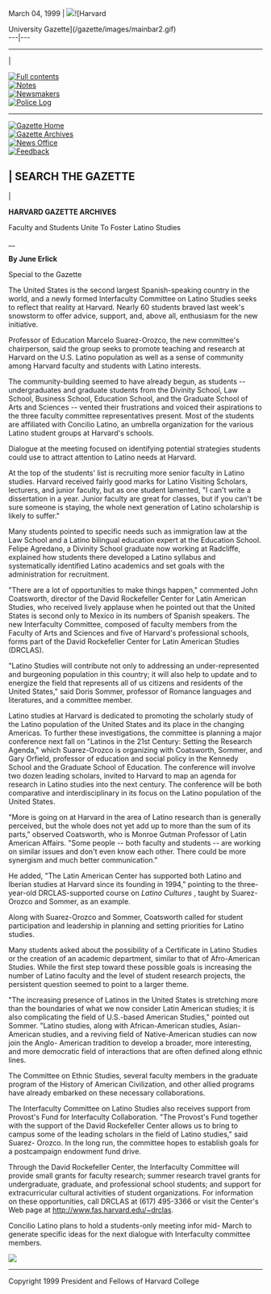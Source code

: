   
March 04, 1999  |  ![](/gazette/images/dot.gif)![Harvard

University Gazette](/gazette/images/mainbar2.gif)  
---|---  
  
* * *

  |  
  
[![Full contents](/gazette/images/contents.gif)](index.html)  
[![Notes](/gazette/images/notes.gif)](notes.html)  
[![Newsmakers](/gazette/images/newsmakers.gif)](news.html)  
[![Police Log](/gazette/images/policelog.gif)](police.html)

* * *

[![Gazette Home](/gazette/images/gazettehome.gif)](/gazette/index.html)  
[![Gazette
Archives](/gazette/images/gazettearchives.gif)](/gazette/archives.html)  
[![News Office](/gazette/images/newsoffice.gif)](/index.html)  
[![Feedback](/gazette/images/feedback_sm.gif)](/gazette/feedback.html)  
  
|  SEARCH THE GAZETTE  
---  
  
  
  |

**HARVARD GAZETTE ARCHIVES**

Faculty and Students Unite To Foster Latino Studies

__

**By June Erlick**

Special to the Gazette

The United States is the second largest Spanish-speaking country in the world,
and a newly formed Interfaculty Committee on Latino Studies seeks to reflect
that reality at Harvard. Nearly 60 students braved last week's snowstorm to
offer advice, support, and, above all, enthusiasm for the new initiative.

Professor of Education Marcelo Suarez-Orozco, the new committee's chairperson,
said the group seeks to promote teaching and research at Harvard on the U.S.
Latino population as well as a sense of community among Harvard faculty and
students with Latino interests.

The community-building seemed to have already begun, as students --
undergraduates and graduate students from the Divinity School, Law School,
Business School, Education School, and the Graduate School of Arts and
Sciences -- vented their frustrations and voiced their aspirations to the
three faculty committee representatives present. Most of the students are
affiliated with Concilio Latino, an umbrella organization for the various
Latino student groups at Harvard's schools.

Dialogue at the meeting focused on identifying potential strategies students
could use to attract attention to Latino needs at Harvard.

At the top of the students' list is recruiting more senior faculty in Latino
studies. Harvard received fairly good marks for Latino Visiting Scholars,
lecturers, and junior faculty, but as one student lamented, "I can't write a
dissertation in a year. Junior faculty are great for classes, but if you can't
be sure someone is staying, the whole next generation of Latino scholarship is
likely to suffer."

Many students pointed to specific needs such as immigration law at the Law
School and a Latino bilingual education expert at the Education School. Felipe
Agredano, a Divinity School graduate now working at Radcliffe, explained how
students there developed a Latino syllabus and systematically identified
Latino academics and set goals with the administration for recruitment.

"There are a lot of opportunities to make things happen," commented John
Coatsworth, director of the David Rockefeller Center for Latin American
Studies, who received lively applause when he pointed out that the United
States is second only to Mexico in its numbers of Spanish speakers. The new
Interfaculty Committee, composed of faculty members from the Faculty of Arts
and Sciences and five of Harvard's professional schools, forms part of the
David Rockefeller Center for Latin American Studies (DRCLAS).

"Latino Studies will contribute not only to addressing an under-represented
and burgeoning population in this country; it will also help to update and to
energize the field that represents all of us citizens and residents of the
United States," said Doris Sommer, professor of Romance languages and
literatures, and a committee member.

Latino studies at Harvard is dedicated to promoting the scholarly study of the
Latino population of the United States and its place in the changing Americas.
To further these investigations, the committee is planning a major conference
next fall on "Latinos in the 21st Century: Setting the Research Agenda," which
Suarez-Orozco is organizing with Coatsworth, Sommer, and Gary Orfield,
professor of education and social policy in the Kennedy School and the
Graduate School of Education. The conference will involve two dozen leading
scholars, invited to Harvard to map an agenda for research in Latino studies
into the next century. The conference will be both comparative and
interdisciplinary in its focus on the Latino population of the United States.

"More is going on at Harvard in the area of Latino research than is generally
perceived, but the whole does not yet add up to more than the sum of its
parts," observed Coatsworth, who is Monroe Gutman Professor of Latin American
Affairs. "Some people -- both faculty and students -- are working on similar
issues and don't even know each other. There could be more synergism and much
better communication."

He added, "The Latin American Center has supported both Latino and Iberian
studies at Harvard since its founding in 1994," pointing to the three-year-old
DRCLAS-supported course on _Latino Cultures_ , taught by Suarez-Orozco and
Sommer, as an example.

Along with Suarez-Orozco and Sommer, Coatsworth called for student
participation and leadership in planning and setting priorities for Latino
studies.

Many students asked about the possibility of a Certificate in Latino Studies
or the creation of an academic department, similar to that of Afro-American
Studies. While the first step toward these possible goals is increasing the
number of Latino faculty and the level of student research projects, the
persistent question seemed to point to a larger theme.

"The increasing presence of Latinos in the United States is stretching more
than the boundaries of what we now consider Latin American studies; it is also
complicating the field of U.S.-based American Studies," pointed out Sommer.
"Latino studies, along with African-American studies, Asian-American studies,
and a reviving field of Native-American studies can now join the Anglo-
American tradition to develop a broader, more interesting, and more democratic
field of interactions that are often defined along ethnic lines.

The Committee on Ethnic Studies, several faculty members in the graduate
program of the History of American Civilization, and other allied programs
have already embarked on these necessary collaborations.

The Interfaculty Committee on Latino Studies also receives support from
Provost's Fund for Interfaculty Collaboration. "The Provost's Fund together
with the support of the David Rockefeller Center allows us to bring to campus
some of the leading scholars in the field of Latino studies," said Suarez-
Orozco. In the long run, the committee hopes to establish goals for a
postcampaign endowment fund drive.

Through the David Rockefeller Center, the Interfaculty Committee will provide
small grants for faculty research; summer research travel grants for
undergraduate, graduate, and professional school students; and support for
extracurricular cultural activities of student organizations. For information
on these opportunities, call DRCLAS at (617) 495-3366 or visit the Center's
Web page at <http://www.fas.harvard.edu/~drclas>.

Concilio Latino plans to hold a students-only meeting infor mid- March to
generate specific ideas for the next dialogue with Interfaculty committee
members.

![](../../images/the_end.gif)



* * *

Copyright 1999 President and Fellows of Harvard College

